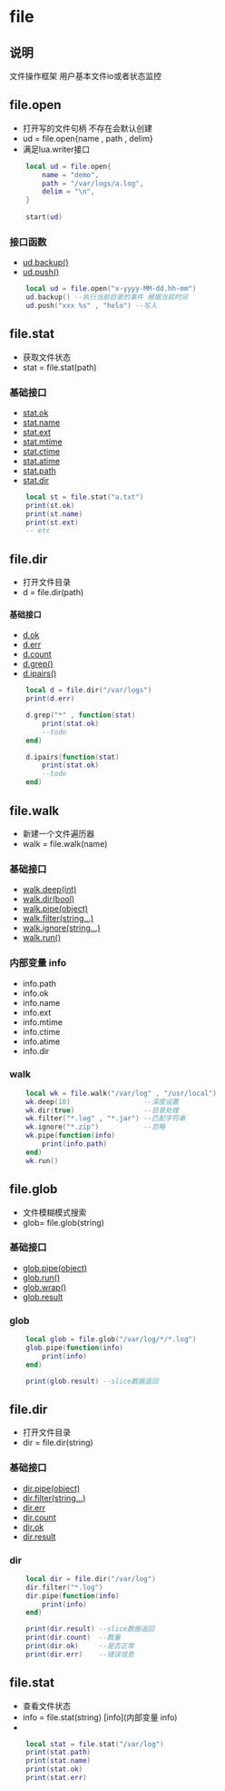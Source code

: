 # file
## 说明
文件操作框架 用户基本文件io或者状态监控

## file.open
- 打开写的文件句柄 不存在会默认创建
- ud = file.open{name , path , delim}
- 满足lua.writer接口
```lua
    local ud = file.open{
        name = "demo",
        path = "/var/logs/a.log",
        delim = "\n",
    }
    
    start(ud)
```

### 接口函数
- [ud.backup()]()
- [ud.push()]()
```lua
    local ud = file.open("x-yyyy-MM-dd.hh-mm")
    ud.backup() --执行当前目录的事件 根据当前时间
    ud.push("xxx %s" , "helo") --写入
```

## file.stat
- 获取文件状态
- stat = file.stat(path)
### 基础接口
- [stat.ok]()
- [stat.name]()
- [stat.ext]()
- [stat.mtime]()
- [stat.ctime]()
- [stat.atime]()
- [stat.path]()
- [stat.dir]()
```lua
    local st = file.stat("a.txt")
    print(st.ok)
    print(st.name)
    print(st.ext)
    -- etc
```

## file.dir
- 打开文件目录
- d = file.dir(path)
#### 基础接口
- [d.ok]()
- [d.err]()
- [d.count]()
- [d.grep()]()
- [d.ipairs()]()

```lua
    local d = file.dir("/var/logs")
    print(d.err)

    d.grep("*" , function(stat)
        print(stat.ok)        
        --todo
    end)

    d.ipairs(function(stat)
        print(stat.ok)
        --todo
    end)
```

## file.walk
- 新建一个文件遍历器
- walk = file.walk(name)
### 基础接口
- [walk.deep(int)](walk) 
- [walk.dir(bool)](walk)
- [walk.pipe(object)](walk)
- [walk.filter(string...)](walk)
- [walk.ignore(string...)](walk)
- [walk.run()](walk)

### 内部变量 info
- info.path
- info.ok
- info.name
- info.ext
- info.mtime
- info.ctime
- info.atime
- info.dir

### walk

```lua
    local wk = file.walk("/var/log" , "/usr/local")
    wk.deep(10)                  --深度设置
    wk.dir(true)                 --目录处理
    wk.filter("*.log" , "*.jar") --匹配字符串
    wk.ignore("*.zip")           --忽略
    wk.pipe(function(info)
        print(info.path)
    end)
    wk.run()
```

## file.glob
- 文件模糊模式搜索 
- glob= file.glob(string)

### 基础接口
- [glob.pipe(object)](glob)
- [glob.run()](glob)
- [glob.wrap()](glob)
- [glob.result](glob)

### glob
```lua
    local glob = file.glob("/var/log/*/*.log")
    glob.pipe(function(info)
        print(info)
    end)

    print(glob.result) --slice数据返回
```

## file.dir
- 打开文件目录
- dir = file.dir(string)

### 基础接口
- [dir.pipe(object)](dir)
- [dir.filter(string...)](dir)
- [dir.err](dir)
- [dir.count](dir)
- [dir.ok](dir)
- [dir.result](dir)

### dir
```lua
    local dir = file.dir("/var/log")
    dir.filter("*.log")
    dir.pipe(function(info)
        print(info)
    end)

    print(dir.result) --slice数据返回
    print(dir.count)  --数量
    print(dir.ok)     --是否正常
    print(dir.err)    --错误信息
```

## file.stat
- 查看文件状态 
- info = file.stat(string) [info](内部变量 info)
- 
```lua
    local stat = file.stat("/var/log")
    print(stat.path)
    print(stat.name)
    print(stat.ok)
    print(stat.err)
```
